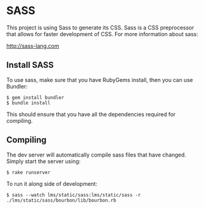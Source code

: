 SASS
====

This project is using Sass to generate its CSS. Sass is a CSS preprocessor that
allows for faster development of CSS. For more information about sass:

   http://sass-lang.com

Install SASS
------------

To use sass, make sure that you have RubyGems install, then you can use Bundler:

    $ gem install bundler
    $ bundle install

This should ensure that you have all the dependencies required for compiling.

Compiling
---------

The dev server will automatically compile sass files that have changed. Simply start
the server using:
    
    $ rake runserver

To run it along side of development:

    $ sass --watch lms/static/sass:lms/static/sass -r ./lms/static/sass/bourbon/lib/bourbon.rb
